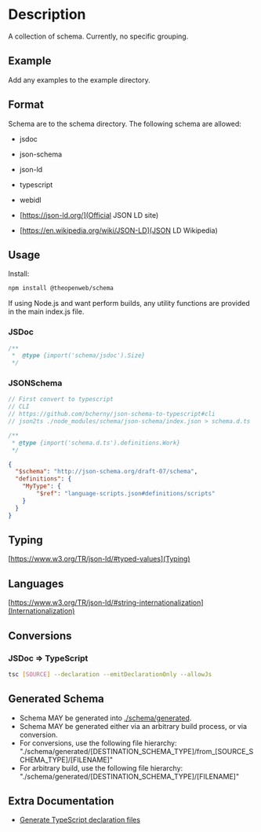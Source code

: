 # Description

A collection of schema.
Currently, no specific grouping.

## Example

Add any examples to the example directory.

## Format

Schema are to the schema directory.
The following schema are allowed:

- jsdoc
- json-schema
- json-ld
- typescript
- webidl

- [https://json-ld.org/](Official JSON LD site)
- [https://en.wikipedia.org/wiki/JSON-LD](JSON LD Wikipedia)

## Usage

Install:

```bash
npm install @theopenweb/schema
```

If using Node.js and want perform builds, any utility functions are provided in the main index.js file.

### JSDoc

```js
/**
 *  @type {import('schema/jsdoc').Size}
 */
```

### JSONSchema

```js
// First convert to typescript
// CLI
// https://github.com/bcherny/json-schema-to-typescript#cli
// json2ts ./node_modules/schema/json-schema/index.json > schema.d.ts

/**
 * @type {import('schema.d.ts').definitions.Work}
 */

```

```json
{
  "$schema": "http://json-schema.org/draft-07/schema",
  "definitions": {
    "MyType": {
        "$ref": "language-scripts.json#definitions/scripts"
    }
  }
}
```

## Typing

[https://www.w3.org/TR/json-ld/#typed-values](Typing)

## Languages

[https://www.w3.org/TR/json-ld/#string-internationalization](Internationalization)

## Conversions

### JSDoc => TypeScript

```bash
tsc [SOURCE] --declaration --emitDeclarationOnly --allowJs
```

## Generated Schema

- Schema MAY be generated into [./schema/generated](./schema/generated).
- Schema MAY be generated either via an arbitrary build process, or via conversion.
- For conversions, use the following file hierarchy: "./schema/generated/[DESTINATION_SCHEMA_TYPE]/from_[SOURCE_SCHEMA_TYPE]/[FILENAME]"
- For arbitrary build, use the following file hierarchy: "./schema/generated/[DESTINATION_SCHEMA_TYPE]/[FILENAME]"

## Extra Documentation

- [Generate TypeScript declaration files](./build/generate-typescript-declaration-files/README.md)
